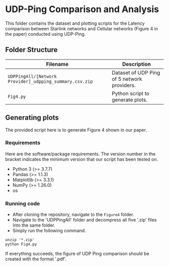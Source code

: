 # UDP-Ping Comparison and Analysis

This folder contains the dataset and plotting scripts for the Latency comparison between Starlink networks and Cellular networks (Figure 4 in the paper) conducted using UDP-Ping.

## Folder Structure   

| Filename | Description |
|---|---|
| `UDPPingAll/[Network Provider]_udpping_summary.csv.zip` | Dataset of UDP Ping of 5 network providers. |
| `Fig4.py` | Python script to generate plots. |

## Generating plots

The provided script here is to generate Figure 4 shown in our paper.

### Requirements

Here are the software/package requirements. The version number in the bracket indicates the minimum version that our script has been tested on.

- Python 3 (>= 3.7.7)
- Pandas (>= 1.1.3)
- Matplotlib (>= 3.3.1)
- NumPy (>= 1.26.0)
- os

### Running code

- After cloning the repository, navigate to the `Figure4` folder.
- Navigate to the 'UDPPingAll' folder and decompress all five '.zip' files into the same folder.
- Simply run the following command.

```
unzip '*.zip'
python Fig4.py
```

If everything succeeds, the figure of UDP Ping comparison should be created with the format '.pdf'.
